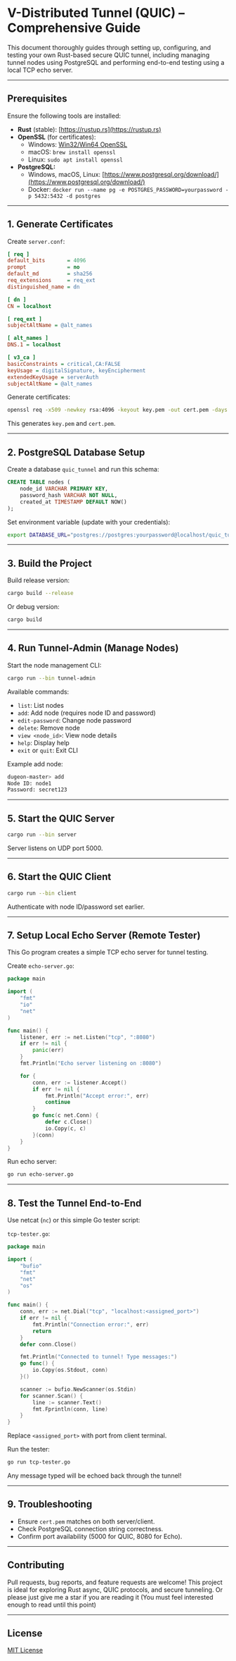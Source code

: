 # V-Distributed Tunnel (QUIC) – Comprehensive Guide

This document thoroughly guides through setting up, configuring, and testing your own Rust-based secure QUIC tunnel, including managing tunnel nodes using PostgreSQL and performing end-to-end testing using a local TCP echo server.

---

## Prerequisites

Ensure the following tools are installed:

- **Rust** (stable): [https://rustup.rs](https://rustup.rs)
- **OpenSSL** (for certificates):
  - Windows: [Win32/Win64 OpenSSL](https://slproweb.com/products/Win32OpenSSL.html)
  - macOS: `brew install openssl`
  - Linux: `sudo apt install openssl`
- **PostgreSQL:**
  - Windows, macOS, Linux: [https://www.postgresql.org/download/](https://www.postgresql.org/download/)
  - Docker: `docker run --name pg -e POSTGRES_PASSWORD=yourpassword -p 5432:5432 -d postgres`

---

## 1. Generate Certificates

Create `server.conf`:

```ini
[ req ]
default_bits       = 4096
prompt             = no
default_md         = sha256
req_extensions     = req_ext
distinguished_name = dn

[ dn ]
CN = localhost

[ req_ext ]
subjectAltName = @alt_names

[ alt_names ]
DNS.1 = localhost

[ v3_ca ]
basicConstraints = critical,CA:FALSE
keyUsage = digitalSignature, keyEncipherment
extendedKeyUsage = serverAuth
subjectAltName = @alt_names
```

Generate certificates:

```sh
openssl req -x509 -newkey rsa:4096 -keyout key.pem -out cert.pem -days 365 -nodes -config server.conf -extensions v3_ca
```

This generates `key.pem` and `cert.pem`.

---

## 2. PostgreSQL Database Setup

Create a database `quic_tunnel` and run this schema:

```sql
CREATE TABLE nodes (
    node_id VARCHAR PRIMARY KEY,
    password_hash VARCHAR NOT NULL,
    created_at TIMESTAMP DEFAULT NOW()
);
```

Set environment variable (update with your credentials):

```sh
export DATABASE_URL="postgres://postgres:yourpassword@localhost/quic_tunnel"
```

---

## 3. Build the Project

Build release version:

```sh
cargo build --release
```

Or debug version:

```sh
cargo build
```

---

## 4. Run Tunnel-Admin (Manage Nodes)

Start the node management CLI:

```sh
cargo run --bin tunnel-admin
```

Available commands:
- `list`: List nodes
- `add`: Add node (requires node ID and password)
- `edit-password`: Change node password
- `delete`: Remove node
- `view <node_id>`: View node details
- `help`: Display help
- `exit` or `quit`: Exit CLI

Example add node:

```sh
dugeon-master> add
Node ID: node1
Password: secret123
```

---

## 5. Start the QUIC Server

```sh
cargo run --bin server
```

Server listens on UDP port 5000.

---

## 6. Start the QUIC Client

```sh
cargo run --bin client
```

Authenticate with node ID/password set earlier.

---

## 7. Setup Local Echo Server (Remote Tester)

This Go program creates a simple TCP echo server for tunnel testing.

Create `echo-server.go`:

```go
package main

import (
    "fmt"
    "io"
    "net"
)

func main() {
    listener, err := net.Listen("tcp", ":8080")
    if err != nil {
        panic(err)
    }
    fmt.Println("Echo server listening on :8080")

    for {
        conn, err := listener.Accept()
        if err != nil {
            fmt.Println("Accept error:", err)
            continue
        }
        go func(c net.Conn) {
            defer c.Close()
            io.Copy(c, c)
        }(conn)
    }
}
```

Run echo server:

```sh
go run echo-server.go
```

---

## 8. Test the Tunnel End-to-End

Use netcat (`nc`) or this simple Go tester script:

`tcp-tester.go`:

```go
package main

import (
    "bufio"
    "fmt"
    "net"
    "os"
)

func main() {
    conn, err := net.Dial("tcp", "localhost:<assigned_port>")
    if err != nil {
        fmt.Println("Connection error:", err)
        return
    }
    defer conn.Close()

    fmt.Println("Connected to tunnel! Type messages:")
    go func() {
        io.Copy(os.Stdout, conn)
    }()

    scanner := bufio.NewScanner(os.Stdin)
    for scanner.Scan() {
        line := scanner.Text()
        fmt.Fprintln(conn, line)
    }
}
```

Replace `<assigned_port>` with port from client terminal.

Run the tester:

```sh
go run tcp-tester.go
```

Any message typed will be echoed back through the tunnel!

---

## 9. Troubleshooting

- Ensure `cert.pem` matches on both server/client.
- Check PostgreSQL connection string correctness.
- Confirm port availability (5000 for QUIC, 8080 for Echo).

---

## Contributing

Pull requests, bug reports, and feature requests are welcome! This project is ideal for exploring Rust async, QUIC protocols, and secure tunneling.
Or please just give me a star if you are reading it (You must feel interested enough to read until this point)

---

## License

[MIT License](LICENSE)

